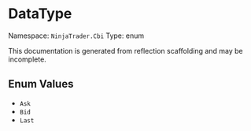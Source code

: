 # DataType

Namespace: `NinjaTrader.Cbi`
Type: enum

This documentation is generated from reflection scaffolding and may be incomplete.

## Enum Values
- `Ask`
- `Bid`
- `Last`
